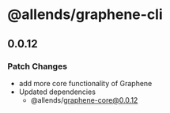 # @allends/graphene-cli

## 0.0.12

### Patch Changes

- add more core functionality of Graphene
- Updated dependencies
  - @allends/graphene-core@0.0.12
